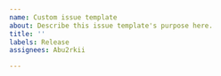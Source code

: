 ```yaml
---
name: Custom issue template
about: Describe this issue template's purpose here.
title: ''
labels: Release
assignees: Abu2rkii

---
```



